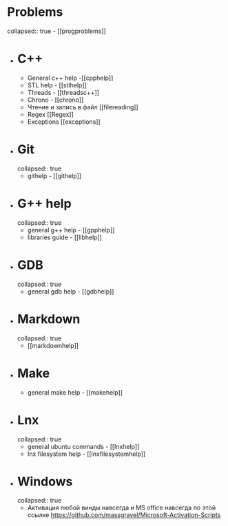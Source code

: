 # Problems
collapsed:: true
	- [[progproblems]]
- # C++
	- General c++ help -[[cpphelp]]
	- STL help - [[stlhelp]]
	- Threads - [[threadsc++]]
	- Chrono - [[chrono]]
	- Чтение и запись в файл [[filereading]]
	- Regex [[Regex]]
	- Exceptions [[exceptions]]
- # Git
  collapsed:: true
	- githelp - [[githelp]]
- # G++ help
  collapsed:: true
	- general g++ help - [[gpphelp]]
	- libraries guide - [[libhelp]]
- # GDB
  collapsed:: true
	- general gdb help - [[gdbhelp]]
- # Markdown
  collapsed:: true
	- [[markdownhelp]]
- # Make
	- general make help - [[makehelp]]
- # Lnx
  collapsed:: true
	- general ubuntu commands - [[lnxhelp]]
	- lnx filesystem help - [[lnxfilesystemhelp]]
- # Windows
  collapsed:: true
	- Активация любой винды навсегда и MS office навсегда по этой ссылке  https://github.com/massgravel/Microsoft-Activation-Scripts